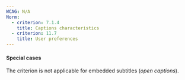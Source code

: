```yaml
---
WCAG: N/A
Norm:
  - criterion: 7.1.4
    title: Captions characteristics
  - criterion: 11.7
    title: User preferences
---
```



#### Special cases

The criterion is not applicable for embedded subtitles (<em lang="en">open captions</em>).